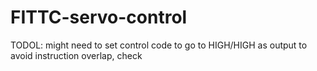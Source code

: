 # FITTC-servo-control

TODOL:
might need to set control code to go to HIGH/HIGH as output to avoid instruction overlap, check 
